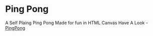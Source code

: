 # Ping Pong

A Self Plaing Ping Pong Made for fun in HTML Canvas 
Have A Look - [PingPong](https://prakharsinghongit.github.io/Self-Playing-PingPong-ScreenSaver/)
